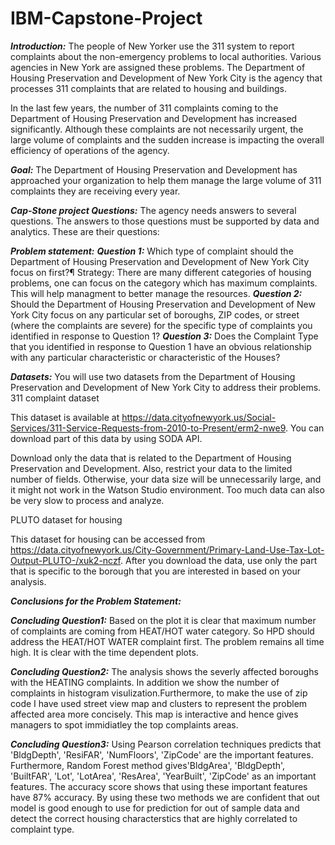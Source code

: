 # IBM-Capstone-Project

***Introduction:*** The people of New Yorker use the 311 system to report complaints about the non-emergency problems to local authorities. Various agencies in New York are assigned these problems. The Department of Housing Preservation and Development of New York City is the agency that processes 311 complaints that are related to housing and buildings.

In the last few years, the number of 311 complaints coming to the Department of Housing Preservation and Development has increased significantly. Although these complaints are not necessarily urgent, the large volume of complaints and the sudden increase is impacting the overall efficiency of operations of the agency.

***Goal:*** The Department of Housing Preservation and Development has approached your organization to help them manage the large volume of 311 complaints they are receiving every year.

***Cap-Stone project Questions:*** The agency needs answers to several questions. The answers to those questions must be supported by data and analytics. These are their  questions:

***Problem statement:***
***Question 1:*** Which type of complaint should the Department of Housing Preservation and Development of New York City focus on first?¶ Strategy: There are many different categories of housing problems, one can focus on the category which has maximum complaints. This will help managment to better manage the resources.
***Question 2:*** Should the Department of Housing Preservation and Development of New York City focus on any particular set of boroughs, ZIP codes, or street (where the complaints are severe) for the specific type of complaints you identified in response to Question 1?
***Question 3:*** Does the Complaint Type that you identified in response to Question 1 have an obvious relationship with any particular characteristic or characteristic of the Houses?

***Datasets:*** You will use two datasets from the Department of Housing Preservation and Development of New York City to address their problems.
311 complaint dataset

This dataset is available at https://data.cityofnewyork.us/Social-Services/311-Service-Requests-from-2010-to-Present/erm2-nwe9. You can download part of this data by using SODA API.

Download only the data that is related to the Department of Housing Preservation and Development. Also, restrict your data to the limited number of fields. Otherwise, your data size will be unnecessarily large, and it might not work in the Watson Studio environment. Too much data can also be very slow to process and analyze.

PLUTO dataset for housing

This dataset for housing can be accessed from https://data.cityofnewyork.us/City-Government/Primary-Land-Use-Tax-Lot-Output-PLUTO-/xuk2-nczf. After you download the data, use only the part that is specific to the borough that you are interested in based on your analysis.

***Conclusions for the Problem Statement:***

***Concluding Question1:*** Based on the plot it is clear that maximum number of complaints are coming from HEAT/HOT water category. So HPD should address the HEAT/HOT WATER complaint first. The problem remains all time high. It is clear with the time dependent plots.

***Concluding Question2:*** The analysis shows the severly affected boroughs with the HEATING complaints. In addition we show the number of complaints in histogram visulization.Furthermore, to make the use of zip code I have used street view map and clusters to represent the problem affected area more concisely. This map is interactive and hence gives managers to spot immidiatley the top complaints areas.

***Concluding Question3:*** Using Pearson correlation techniques predicts that 'BldgDepth', 'ResiFAR', 'NumFloors', 'ZipCode' are the important features. Furthermore, Random Forest method gives'BldgArea', 'BldgDepth', 'BuiltFAR', 'Lot', 'LotArea', 'ResArea', 'YearBuilt', 'ZipCode' as an important features. The accuracy score shows that using these important features have 87% accuracy. By using these two methods we are confident that out model is good enough to use for prediction for out of sample data and detect the correct housing characterstics that are highly correlated to complaint type.
